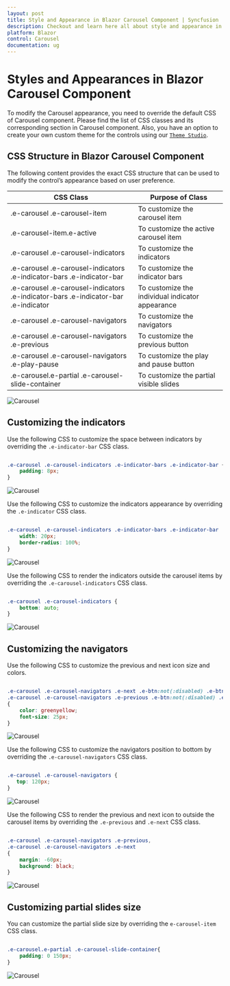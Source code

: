 ```yaml
---
layout: post
title: Style and Appearance in Blazor Carousel Component | Syncfusion
description: Checkout and learn here all about style and appearance in Syncfusion Blazor Carousel component and more.
platform: Blazor
control: Carousel
documentation: ug
---
```


# Styles and Appearances in Blazor Carousel Component

To modify the Carousel appearance, you need to override the default CSS of Carousel component. Please find the list of CSS classes and its corresponding section in Carousel component. Also, you have an option to create your own custom theme for the controls using our [`Theme Studio`](https://ej2.syncfusion.com/themestudio/?theme=material).

## CSS Structure in Blazor Carousel Component

The following content provides the exact CSS structure that can be used to modify the control’s appearance based on user preference.

CSS Class | Purpose of Class
-----|-----
|.e-carousel .e-carousel-item|To customize the carousel item
|.e-carousel-item.e-active| To customize the active carousel item
|.e-carousel .e-carousel-indicators|To customize the indicators
|.e-carousel .e-carousel-indicators .e-indicator-bars .e-indicator-bar|To customize the indicator bars
|.e-carousel .e-carousel-indicators .e-indicator-bars .e-indicator-bar .e-indicator|To customize the individual indicator appearance
|.e-carousel .e-carousel-navigators|To customize the navigators
|.e-carousel .e-carousel-navigators .e-previous|To customize the previous button
|.e-carousel .e-carousel-navigators .e-play-pause|To customize the play and pause button
|.e-carousel.e-partial .e-carousel-slide-container|To customize the partial visible slides

![Carousel](./images/carousel.jpg)

## Customizing the indicators

Use the following CSS to customize the space between indicators by overriding the `.e-indicator-bar` CSS class.

```CSS

.e-carousel .e-carousel-indicators .e-indicator-bars .e-indicator-bar {
    padding: 8px;
}

```

![Carousel](./images/indicators.jpg)

Use the following CSS to customize the indicators appearance by overriding the `.e-indicator` CSS class.

```CSS

.e-carousel .e-carousel-indicators .e-indicator-bars .e-indicator-bar .e-indicator {
    width: 20px;
    border-radius: 100%;
}

```

![Carousel](./images/indicator-size.jpg)

Use the following CSS to render the indicators outside the carousel items by overriding the `.e-carousel-indicators` CSS class.

```CSS

.e-carousel .e-carousel-indicators {
    bottom: auto;
}

```

![Carousel](./images/indicators-outside.jpg)

## Customizing the navigators

Use the following CSS to customize the previous and next icon size and colors.

```CSS

.e-carousel .e-carousel-navigators .e-next .e-btn:not(:disabled) .e-btn-icon,
.e-carousel .e-carousel-navigators .e-previous .e-btn:not(:disabled) .e-btn-icon
{
    color: greenyellow;
    font-size: 25px;
}

```

![Carousel](./images/navigators-size-color.jpg)

Use the following CSS to customize the navigators position to bottom by overriding the `.e-carousel-navigators` CSS class.

```CSS

.e-carousel .e-carousel-navigators {
   top: 120px;
}

```

![Carousel](./images/navigators-position.jpg)

Use the following CSS to render the previous and next icon to outside the carousel items by overriding the `.e-previous` and `.e-next` CSS class.

```CSS

.e-carousel .e-carousel-navigators .e-previous,
.e-carousel .e-carousel-navigators .e-next
{
    margin: -60px;
    background: black;
}

```

![Carousel](./images/previous-next.jpg)

## Customizing partial slides size

You can customize the partial slide size by overriding the `e-carousel-item` CSS class.

```CSS

.e-carousel.e-partial .e-carousel-slide-container{
    padding: 0 150px;
}

```

![Carousel](./images/partial-slide-size.png)